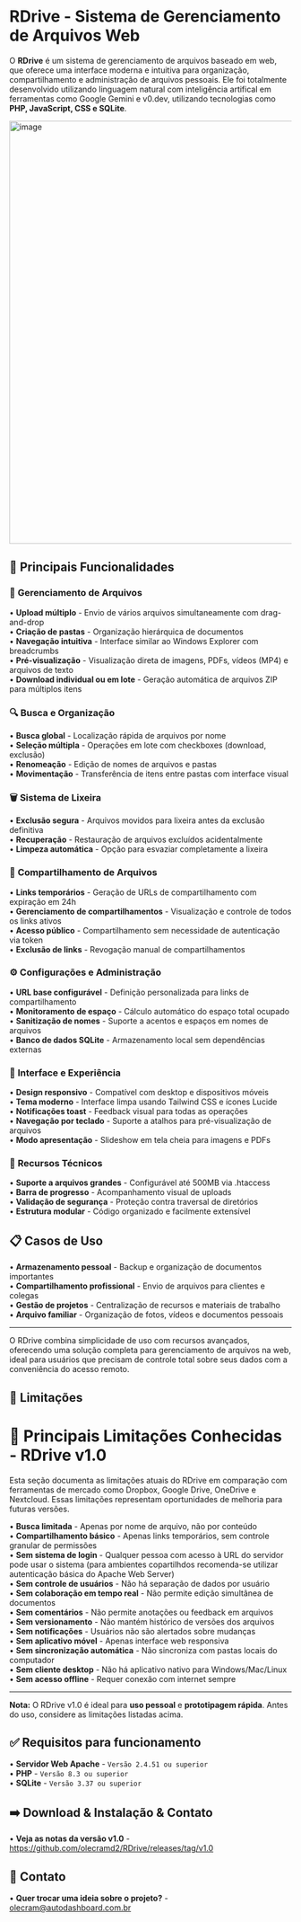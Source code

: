 # RDrive - Sistema de Gerenciamento de Arquivos Web

O **RDrive** é um sistema de gerenciamento de arquivos baseado em web, que oferece uma interface moderna e intuitiva para organização, compartilhamento e administração de arquivos pessoais. Ele foi totalmente desenvolvido utilizando linguagem natural com inteligência artifical em ferramentas como Google Gemini e v0.dev, utilizando tecnologias como **PHP, JavaScript, CSS e SQLite**.

<img width="1265" height="753" alt="image" src="https://github.com/user-attachments/assets/543ce5ef-5ee7-4c2e-9b49-23af3624f552" />


## 🎯 Principais Funcionalidades

### 📁 **Gerenciamento de Arquivos**
• **Upload múltiplo** - Envio de vários arquivos simultaneamente com drag-and-drop  
• **Criação de pastas** - Organização hierárquica de documentos  
• **Navegação intuitiva** - Interface similar ao Windows Explorer com breadcrumbs  
• **Pré-visualização** - Visualização direta de imagens, PDFs, vídeos (MP4) e arquivos de texto  
• **Download individual ou em lote** - Geração automática de arquivos ZIP para múltiplos itens

### 🔍 **Busca e Organização**
• **Busca global** - Localização rápida de arquivos por nome  
• **Seleção múltipla** - Operações em lote com checkboxes (download, exclusão)  
• **Renomeação** - Edição de nomes de arquivos e pastas  
• **Movimentação** - Transferência de itens entre pastas com interface visual

### 🗑️ **Sistema de Lixeira**
• **Exclusão segura** - Arquivos movidos para lixeira antes da exclusão definitiva  
• **Recuperação** - Restauração de arquivos excluídos acidentalmente  
• **Limpeza automática** - Opção para esvaziar completamente a lixeira

### 🔗 **Compartilhamento de Arquivos**
• **Links temporários** - Geração de URLs de compartilhamento com expiração em 24h  
• **Gerenciamento de compartilhamentos** - Visualização e controle de todos os links ativos  
• **Acesso público** - Compartilhamento sem necessidade de autenticação via token  
• **Exclusão de links** - Revogação manual de compartilhamentos

### ⚙️ **Configurações e Administração**
• **URL base configurável** - Definição personalizada para links de compartilhamento  
• **Monitoramento de espaço** - Cálculo automático do espaço total ocupado  
• **Sanitização de nomes** - Suporte a acentos e espaços em nomes de arquivos  
• **Banco de dados SQLite** - Armazenamento local sem dependências externas

### 🎨 **Interface e Experiência**
• **Design responsivo** - Compatível com desktop e dispositivos móveis  
• **Tema moderno** - Interface limpa usando Tailwind CSS e ícones Lucide  
• **Notificações toast** - Feedback visual para todas as operações  
• **Navegação por teclado** - Suporte a atalhos para pré-visualização de arquivos  
• **Modo apresentação** - Slideshow em tela cheia para imagens e PDFs

### 🔧 **Recursos Técnicos**
• **Suporte a arquivos grandes** - Configurável até 500MB via .htaccess  
• **Barra de progresso** - Acompanhamento visual de uploads  
• **Validação de segurança** - Proteção contra traversal de diretórios  
• **Estrutura modular** - Código organizado e facilmente extensível  

## 📋 **Casos de Uso**
• **Armazenamento pessoal** - Backup e organização de documentos importantes  
• **Compartilhamento profissional** - Envio de arquivos para clientes e colegas  
• **Gestão de projetos** - Centralização de recursos e materiais de trabalho  
• **Arquivo familiar** - Organização de fotos, vídeos e documentos pessoais

---

O RDrive combina simplicidade de uso com recursos avançados, oferecendo uma solução completa para gerenciamento de arquivos na web, ideal para usuários que precisam de controle total sobre seus dados com a conveniência do acesso remoto.


## 🚩 Limitações

# 🚫 Principais Limitações Conhecidas - RDrive v1.0

Esta seção documenta as limitações atuais do RDrive em comparação com ferramentas de mercado como Dropbox, Google Drive, OneDrive e Nextcloud. Essas limitações representam oportunidades de melhoria para futuras versões.

• **Busca limitada** - Apenas por nome de arquivo, não por conteúdo  
• **Compartilhamento básico** - Apenas links temporários, sem controle granular de permissões  
• **Sem sistema de login** - Qualquer pessoa com acesso à URL do servidor pode usar o sistema (para ambientes copartilhdos recomenda-se utilizar autenticação básica do Apache Web Server)  
• **Sem controle de usuários** - Não há separação de dados por usuário  
• **Sem colaboração em tempo real** - Não permite edição simultânea de documentos  
• **Sem comentários** - Não permite anotações ou feedback em arquivos  
• **Sem versionamento** - Não mantém histórico de versões dos arquivos  
• **Sem notificações** - Usuários não são alertados sobre mudanças  
• **Sem aplicativo móvel** - Apenas interface web responsiva  
• **Sem sincronização automática** - Não sincroniza com pastas locais do computador  
• **Sem cliente desktop** - Não há aplicativo nativo para Windows/Mac/Linux  
• **Sem acesso offline** - Requer conexão com internet sempre

---
**Nota:** O RDrive v1.0 é ideal para **uso pessoal** e **prototipagem rápida**. Antes do uso, considere as limitações listadas acima.

## ✅ Requisitos para funcionamento
• **Servidor Web Apache** - `Versão 2.4.51 ou superior`  
• **PHP** - `Versão 8.3 ou superior`  
• **SQLite** - `Versão 3.37 ou superior`  

## ➡️ Download & Instalação & Contato
• **Veja as notas da versão v1.0** - https://github.com/olecramd2/RDrive/releases/tag/v1.0  

## 📩 Contato
• **Quer trocar uma ideia sobre o projeto?** - olecram@autodashboard.com.br  
